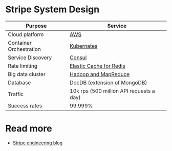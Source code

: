 # Stripe System Design

| Purpose                 | Service                                                                                                                                           |
|-------------------------|---------------------------------------------------------------------------------------------------------------------------------------------------|
| Cloud platform          | [AWS](https://stripe.com/blog/aws-reserved-instances)                                                                                             |
| Container Orchestration | [Kubernates](https://stripe.com/blog/railyard-training-models)                                                                                    |
| Service Discovery       | [Consul](https://stripe.com/blog/service-discovery-at-stripe)                                                                                     |
| Rate limiting           | [Elastic Cache for Redis](https://stripe.com/blog/rate-limiters)                                                                                  |
| Big data cluster        | [Hadoop and MapReduce](https://stripe.com/blog/online-migrations)                                                                                 |
| Database                | [DocDB (extension of MongoDB)](https://stripe.com/blog/how-stripes-document-databases-supported-99.999-uptime-with-zero-downtime-data-migrations) |
| Traffic                 | 10k rps (500 million API requests a day)                                                                                                          |
| Success rates           | 99.999%                                                                                                                                           |

# Read more
- [Stripe engineering blog](https://stripe.com/blog/engineering)
